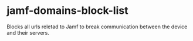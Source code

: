 # jamf-domains-block-list
Blocks all urls reletad to Jamf to break communication between the device and their servers.
